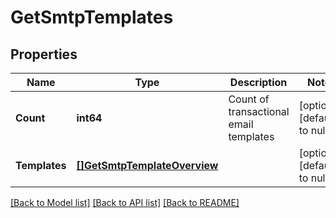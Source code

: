 # GetSmtpTemplates

## Properties
Name | Type | Description | Notes
------------ | ------------- | ------------- | -------------
**Count** | **int64** | Count of transactional email templates | [optional] [default to null]
**Templates** | [**[]GetSmtpTemplateOverview**](getSmtpTemplateOverview.md) |  | [optional] [default to null]

[[Back to Model list]](../README.md#documentation-for-models) [[Back to API list]](../README.md#documentation-for-api-endpoints) [[Back to README]](../README.md)


